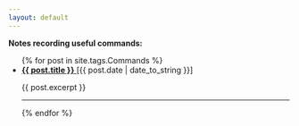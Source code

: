 ```yaml
---
layout: default
---
```


<b>Notes recording useful commands: </b>

<ul class="no-bullets"> 
    {% for post in site.tags.Commands %}
    <li>
        <a href="{{ post.url }}"> <b>{{ post.title }}</b> </a>
        [{{ post.date | date_to_string }}]
        <p>{{ post.excerpt }}</p>
        <hr class="dotted">
    </li>
    {% endfor %}
</ul>

